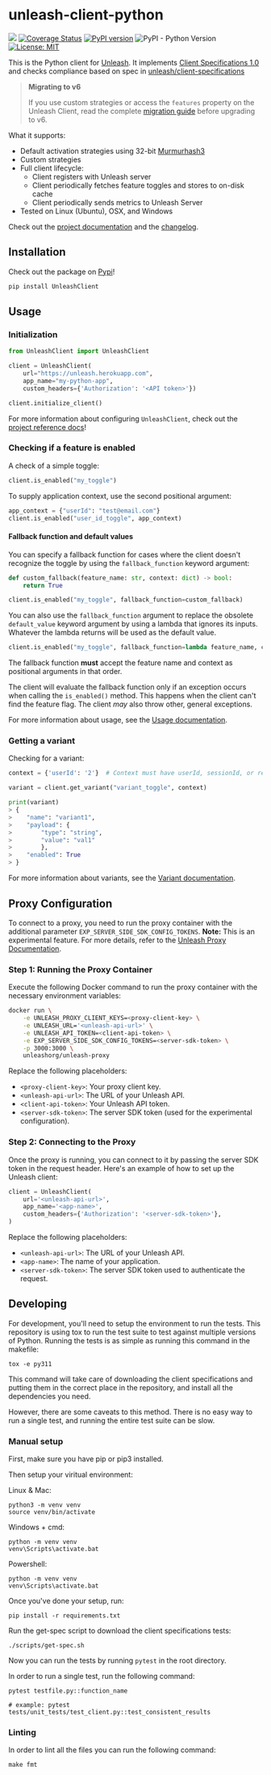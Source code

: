 # unleash-client-python

![](https://github.com/unleash/unleash-client-python/workflows/CI/badge.svg?branch=main) [![Coverage Status](https://coveralls.io/repos/github/Unleash/unleash-client-python/badge.svg?branch=main)](https://coveralls.io/github/Unleash/unleash-client-python?branch=main) [![PyPI version](https://badge.fury.io/py/UnleashClient.svg)](https://badge.fury.io/py/UnleashClient) ![PyPI - Python Version](https://img.shields.io/pypi/pyversions/UnleashClient.svg) [![License: MIT](https://img.shields.io/badge/License-MIT-yellow.svg)](https://opensource.org/licenses/MIT)


This is the Python client for [Unleash](https://github.com/unleash/unleash).  It implements [Client Specifications 1.0](https://docs.getunleash.io/client-specification) and checks compliance based on spec in [unleash/client-specifications](https://github.com/Unleash/client-specification)

>  **Migrating to v6**
>
> If you use custom strategies or access the `features` property on the Unleash Client, read the complete [migration guide](./v6_MIGRATION_GUIDE.md) before upgrading to v6.


What it supports:
* Default activation strategies using 32-bit [Murmurhash3](https://en.wikipedia.org/wiki/MurmurHash)
* Custom strategies
* Full client lifecycle:
    * Client registers with Unleash server
    * Client periodically fetches feature toggles and stores to on-disk cache
    * Client periodically sends metrics to Unleash Server
* Tested on Linux (Ubuntu), OSX, and Windows

Check out the [project documentation](https://unleash.github.io/unleash-client-python/) and the [changelog](https://docs.getunleash.io/unleash-client-python/changelog.html).

## Installation

Check out the package on [Pypi](https://pypi.org/project/UnleashClient/)!

```bash
pip install UnleashClient
```

## Usage

### Initialization

```python
from UnleashClient import UnleashClient

client = UnleashClient(
    url="https://unleash.herokuapp.com",
    app_name="my-python-app",
    custom_headers={'Authorization': '<API token>'})

client.initialize_client()
```

For more information about configuring `UnleashClient`, check out the [project reference docs](https://docs.getunleash.io/unleash-client-python/unleashclient.html)!

### Checking if a feature is enabled

A check of a simple toggle:
```python
client.is_enabled("my_toggle")
```

To supply application context, use the second positional argument:

```python
app_context = {"userId": "test@email.com"}
client.is_enabled("user_id_toggle", app_context)
```

#### Fallback function and default values

You can specify a fallback function for cases where the client doesn't recognize the toggle by using the `fallback_function` keyword argument:

```python
def custom_fallback(feature_name: str, context: dict) -> bool:
    return True

client.is_enabled("my_toggle", fallback_function=custom_fallback)
```

You can also use the `fallback_function` argument to replace the obsolete `default_value` keyword argument by using a lambda that ignores its inputs. Whatever the lambda returns will be used as the default value.

```python
client.is_enabled("my_toggle", fallback_function=lambda feature_name, context: True)
```

The fallback function **must** accept the feature name and context as positional arguments in that order.

The client will evaluate the fallback function only if an exception occurs when calling the `is_enabled()` method. This happens when the client can't find the feature flag. The client _may_ also throw other, general exceptions.

For more information about usage, see the [Usage documentation](https://docs.getunleash.io/unleash-client-python/usage.html).

### Getting a variant

Checking for a variant:
```python
context = {'userId': '2'}  # Context must have userId, sessionId, or remoteAddr.  If none are present, distribution will be random.

variant = client.get_variant("variant_toggle", context)

print(variant)
> {
>    "name": "variant1",
>    "payload": {
>        "type": "string",
>        "value": "val1"
>        },
>    "enabled": True
> }
```

For more information about variants, see the [Variant documentation](https://docs.getunleash.io/advanced/toggle_variants).


## Proxy Configuration

To connect to a proxy, you need to run the proxy container with the additional parameter `EXP_SERVER_SIDE_SDK_CONFIG_TOKENS`. **Note:** This is an experimental feature. For more details, refer to the [Unleash Proxy Documentation](https://docs.getunleash.io/reference/unleash-proxy#experimental-configuration-options).

### Step 1: Running the Proxy Container

Execute the following Docker command to run the proxy container with the necessary environment variables:

```bash
docker run \
    -e UNLEASH_PROXY_CLIENT_KEYS=<proxy-client-key> \
    -e UNLEASH_URL='<unleash-api-url>' \
    -e UNLEASH_API_TOKEN=<client-api-token> \
    -e EXP_SERVER_SIDE_SDK_CONFIG_TOKENS=<server-sdk-token> \
    -p 3000:3000 \
    unleashorg/unleash-proxy
```

Replace the following placeholders:
- `<proxy-client-key>`: Your proxy client key.
- `<unleash-api-url>`: The URL of your Unleash API.
- `<client-api-token>`: Your Unleash API token.
- `<server-sdk-token>`: The server SDK token (used for the experimental configuration).

### Step 2: Connecting to the Proxy

Once the proxy is running, you can connect to it by passing the server SDK token in the request header. Here's an example of how to set up the Unleash client:

```python
client = UnleashClient(
    url='<unleash-api-url>',
    app_name='<app-name>',
    custom_headers={'Authorization': '<server-sdk-token>'},
)
```

Replace the following placeholders:
- `<unleash-api-url>`: The URL of your Unleash API.
- `<app-name>`: The name of your application.
- `<server-sdk-token>`: The server SDK token used to authenticate the request.

## Developing

For development, you'll need to setup the environment to run the tests. This repository is using
tox to run the test suite to test against multiple versions of Python. Running the tests is as simple as running this command in the makefile:

```
tox -e py311
```

This command will take care of downloading the client specifications and putting them in the correct place in the repository, and install all the dependencies you need.

However, there are some caveats to this method. There is no easy way to run a single test, and running the entire test suite can be slow.

### Manual setup

First, make sure you have pip or pip3 installed.

Then setup your viritual environment:

Linux & Mac:

```
python3 -m venv venv
source venv/bin/activate
```

Windows + cmd:

```
python -m venv venv
venv\Scripts\activate.bat
```

Powershell:

```
python -m venv venv
venv\Scripts\activate.bat
```

Once you've done your setup, run:
```
pip install -r requirements.txt
```

Run the get-spec script to download the client specifications tests:
```
./scripts/get-spec.sh
```

Now you can run the tests by running `pytest` in the root directory.

In order to run a single test, run the following command:

```
pytest testfile.py::function_name

# example: pytest tests/unit_tests/test_client.py::test_consistent_results
```

### Linting

In order to lint all the files you can run the following command:

```
make fmt
```
